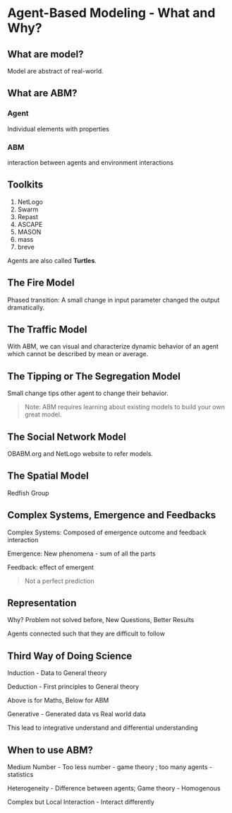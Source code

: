 # Agent-Based Modeling - What and Why?

## What are model?

Model are abstract of real-world.

## What are ABM?

### Agent

Individual elements with properties

### ABM

interaction between agents and environment interactions

## Toolkits

1.  NetLogo
2.  Swarm
3.  Repast
4.  ASCAPE
5.  MASON
6.  mass
7.  breve

Agents are also called **Turtles**.

## The Fire Model

Phased transition: A small change in input parameter changed the output dramatically.

## The Traffic Model

With ABM, we can visual and characterize dynamic behavior of an agent which cannot be described by mean or average.

## The Tipping or The Segregation Model

Small change tips other agent to change their behavior.

> Note: ABM requires learning about existing models to build your own great model.

## The Social Network Model

OBABM.org and NetLogo website to refer models.

## The Spatial Model

Redfish Group

## Complex Systems, Emergence and Feedbacks

Complex Systems: Composed of emergence outcome and feedback interaction

Emergence: New phenomena - sum of all the parts

Feedback: effect of emergent

> Not a perfect prediction

## Representation

Why? Problem not solved before, New Questions, Better Results

Agents connected such that they are difficult to follow

## Third Way of Doing Science

Induction - Data to General theory

Deduction - First principles to General theory

Above is for Maths, Below for ABM

Generative - Generated data vs Real world data

This lead to integrative understand and differential understanding

## When to use ABM?

Medium Number - Too less number - game theory ; too many agents - statistics

Heterogeneity - Difference between agents; Game theory - Homogenous

Complex but Local Interaction - Interact differently
